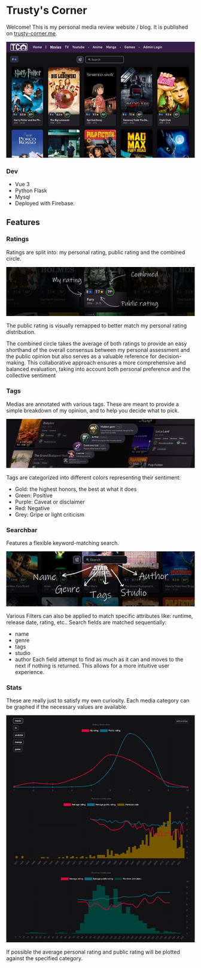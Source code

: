 
# Trusty's Corner
Welcome! This is my personal media review website / blog. It is published on [trusty-corner.me](https://trusty-corner.me/).

![Screenshot1](https://github.com/TrustyF/Review_website_vue/raw/master/public/home_images/readme_images/readme_screen_2.jpg)

### Dev

* Vue 3
* Python Flask
* Mysql
* Deployed with Firebase.

## Features
### Ratings
Ratings are split into: my personal rating, public rating and the combined circle.

![Screenshot2](https://github.com/TrustyF/Review_website_vue/raw/master/public/home_images/rating_info.jpg)

 The public rating is visually remapped to better match my personal rating distribution.

 The combined circle takes the average of both ratings to provide an easy shorthand of the overall consensus between my personal assessment and the public opinion but also serves as a valuable reference for decision-making. This collaborative approach ensures a more comprehensive and balanced evaluation, taking into account both personal preference and the collective sentiment


### Tags
Medias are annotated with various tags. These are meant to provide a simple breakdown of my opinion, and to help you decide what to pick.

![Screenshot3](https://github.com/TrustyF/Review_website_vue/raw/master/public/home_images/tags_info.jpg)

Tags are categorized into different colors representing their sentiment:

* Gold: the highest honors, the best at what it does
* Green: Positive
* Purple: Caveat or disclaimer
* Red: Negative
* Grey: Gripe or light criticism

### Searchbar
Features a flexible keyword-matching search.

![Screenshot4](https://github.com/TrustyF/Review_website_vue/raw/master/public/home_images/search_info.jpg)

Various Filters can also be applied to match specific attributes like: runtime, release date, rating, etc..
Search fields are matched sequentially:
- name
- genre
- tags
- studio
- author 
Each field attempt to find as much as it can and moves to the next if nothing is returned. This allows for a more intuitive user experience.

### Stats
These are really just to satisfy my own curiosity. Each media category can be graphed if the necessary values are available.

![Screenshot5](https://github.com/TrustyF/Review_website_vue/raw/master/public/home_images/readme_images/readme_screen_3.jpg)

If possible the average personal rating and public rating will be plotted against the specified category.
